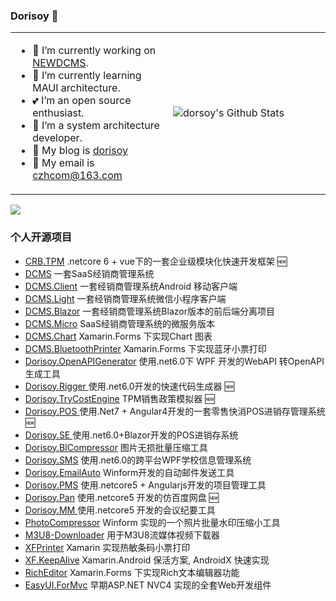 ### **Dorisoy**   👋

<table>
<tr>
<td width="50%">

- 🔭 I’m currently working on [NEWDCMS](https://github.com/NEWDCMS).
- 🌱 I’m currently learning MAUI architecture.
- 💕 I’m an open source enthusiast.
- 🖖 I’m a system architecture developer.
- 🖖 My blog is [dorisoy](http://www.dorsoy.com/)
- 🖖 My email is [czhcom@163.com](mailto:czhcom@163.com)

</td>
<td>

 ![dorsoy's Github Stats](https://github-readme-stats.vercel.app/api?username=dorisoy&show_icons=true&hide_border=true)
 
 </td>
 </tr>
</table>


<img src="https://github-profile-trophy.vercel.app/?username=dorisoy&theme=flat&no-frame=true&margin-w=30" />


### 个人开源项目

- [CRB.TPM](https://github.com/dorisoy/CRB.TPM)  .netcore 6 + vue下的一套企业级模块化快速开发框架 :new:
- [DCMS](https://github.com/dorisoy/DCMS)  一套SaaS经销商管理系统
- [DCMS.Client](https://github.com/dorisoy/DCMS.Client) 一套经销商管理系统Android 移动客户端
- [DCMS.Light](https://github.com/dorisoy/DCMS.Light) 一套经销商管理系统微信小程序客户端
- [DCMS.Blazor](https://github.com/dorisoy/DCMS.Blazor) 一套经销商管理系统Blazor版本的前后端分离项目
- [DCMS.Micro](https://github.com/dorisoy/DCMS.Micro) SaaS经销商管理系统的微服务版本
- [DCMS.Chart](https://github.com/dorisoy/DCMS.Chart)  Xamarin.Forms 下实现Chart 图表
- [DCMS.BluetoothPrinter](https://github.com/dorisoy/DCMS.BluetoothPrinter)  Xamarin.Forms 下实现蓝牙小票打印
- [Dorisoy.OpenAPIGenerator](https://github.com/dorisoy/Dorisoy.OpenAPIGenerator) 使用.net6.0下 WPF 开发的WebAPI 转OpenAPI生成工具
- [Dorisoy.Rigger ](https://github.com/dorisoy/Dorisoy.Rigger) 使用.net6.0开发的快速代码生成器 :new:
- [Dorisoy.TryCostEngine](https://github.com/dorisoy/Dorisoy.TryCostEngine) TPM销售政策模拟器 :new:
- [Dorisoy.POS ](https://github.com/dorisoy/Dorisoy.POS) 使用.Net7 + Angular4开发的一套零售快消POS进销存管理系统 :new:
- [Dorisoy.SE ](https://github.com/dorisoy/Dorisoy.SE) 使用.net6.0+Blazor开发的POS进销存系统
- [Dorisoy.BICompressor](https://github.com/dorisoy/Dorisoy.BICompressor) 图片无损批量压缩工具
- [Dorisoy.SMS](https://github.com/dorisoy/Dorisoy.SMS) 使用.net6.0的跨平台WPF学校信息管理系统
- [Dorisoy.EmailAuto](https://github.com/dorisoy/Dorisoy.EmailAuto) Winform开发的自动邮件发送工具
- [Dorisoy.PMS](https://github.com/dorisoy/Dorisoy.PMS) 使用.netcore5 + Angularjs开发的项目管理工具
- [Dorisoy.Pan](https://github.com/dorisoy/Dorisoy.Pan) 使用.netcore5 开发的仿百度网盘 :new:
- [Dorisoy.MM ](https://github.com/dorisoy/Dorisoy.MM) 使用.netcore5  开发的会议纪要工具
- [PhotoCompressor](https://github.com/dorisoy/PhotoCompressor) Winform 实现的一个照片批量水印压缩小工具
- [M3U8-Downloader](https://github.com/dorisoy/M3U8-Downloader) 用于M3U8流媒体视频下载器
- [XFPrinter](https://github.com/dorisoy/XFPrinter) Xamarin 实现热敏条码小票打印
- [XF.KeepAlive](https://github.com/dorisoy/XF.KeepAlive) Xamarin.Android 保活方案, AndroidX 快速实现
- [RichEditor](https://github.com/dorisoy/RichEditor) Xamarin.Forms 下实现Rich文本编辑器功能
- [EasyUI.ForMvc](https://github.com/dorisoy/EasyUI.ForMvc) 早期ASP.NET NVC4 实现的全套Web开发组件

